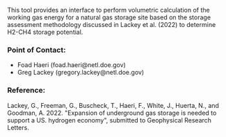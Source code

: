 This tool provides an interface to perform volumetric calculation of the working gas energy for a natural gas storage site based on the storage assessment methodology discussed in Lackey et al. (2022) to determine H2-CH4 storage potential.



### Point of Contact:
<ul>
  <li>Foad Haeri (foad.haeri@netl.doe.gov)</li>
  <li>Greg Lackey (gregory.lackey@netl.doe.gov)</li>
</ul>


### Reference:
Lackey, G., Freeman, G., Buscheck, T., Haeri, F., White, J., Huerta, N., and Goodman, A. 2022. "Expansion of underground gas storage is needed to support a US. hydrogen economy", submitted to Geophysical Research Letters.
